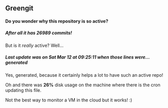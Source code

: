 ## Greengit

#### Do you wonder why this repository is so active?

##### After all it has 26989 commits!

But is it *really* active? Well...

##### Last update was on Sat Mar 12 at 09:25:11 when those lines were... generated

Yes, generated, because it certainly helps a lot to have such an active repo!

Oh and there was **26%** disk usage on the machine
where there is the cron updating this file.

Not the best way to monitor a VM in the cloud but it works! :)
